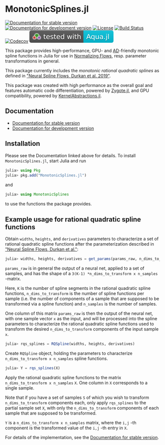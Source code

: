 # MonotonicSplines.jl

[![Documentation for stable version](https://img.shields.io/badge/docs-stable-blue.svg)](https://bat.github.io/MonotonicSplines.jl/stable)
[![Documentation for development version](https://img.shields.io/badge/docs-dev-blue.svg)](https://bat.github.io/MonotonicSplines.jl/dev)
[![License](http://img.shields.io/badge/license-MIT-brightgreen.svg?style=flat)](LICENSE.md)
[![Build Status](https://github.com/bat/MonotonicSplines.jl/workflows/CI/badge.svg?branch=main)](https://github.com/bat/MonotonicSplines.jl/actions?query=workflow%3ACI)
[![Codecov](https://codecov.io/gh/bat/MonotonicSplines.jl/branch/main/graph/badge.svg)](https://codecov.io/gh/bat/MonotonicSplines.jl)
[![Aqua QA](https://raw.githubusercontent.com/JuliaTesting/Aqua.jl/master/badge.svg)](https://github.com/JuliaTesting/Aqua.jl)


This package provides high-performance, GPU- and
[AD](https://en.wikipedia.org/wiki/Automatic_differentiation)-friendly
monotonic spline functions in Julia for use in
[Normalizing Flows](https://en.wikipedia.org/wiki/Flow-based_generative_model),
resp. parameter transformations in general.

This package currently includes the *monotonic rational quadratic splines* as defined in ["Neural Spline Flows, Durkan et al. 2019"](https://arxiv.org/abs/1906.04032).

This package was created with high performance as the overall goal and features automatic code differentiation, powered by [Zygote.jl](https://fluxml.ai/Zygote.jl/latest/), and GPU compatibility, powered by [KernelAbstractions.jl](https://juliagpu.github.io/KernelAbstractions.jl/stable/).

## Documentation

* [Documentation for stable version](https://bat.github.io/MonotonicSplines.jl/stable)
* [Documentation for development version](https://bat.github.io/MonotonicSplines.jl/dev)

## Installation


Please see the Documentation linked above for details.
To install `MonotonicSplines.jl`, start Julia and run 

```Julia
julia> using Pkg
julia> pkg.add("MonotonicSplines.jl")
```
and 
```Julia
julia> using MonotonicSplines
```
to use the functions the package provides.

## Example usage for rational quadratic spline functions

Obtain `widths`, `heights`, and `derivatives` parameters to characterize a set of rational quadratic spline functions after the parameterization described in ["Neural Spline Flows, Durkan et al."](https://arxiv.org/abs/1906.04032):
```Julia
julia> widths, heights, derivatives = get_params(params_raw, n_dims_to_transform) 
```
`params_raw` is in general the output of a neural net, applied to a set of samples, and has the shape of a ``3(K-1) *n_dims_to_transform x n_samples`` -matrix.

Here, `K` is the number of spline segments in the rational quadratic spline functions, `n_dims_to_transform` is the number of spline functions per sample (i.e. the number of components of a sample that are supposed to be transformed via a spline function) and `n_samples` is the number of samples. 

One column of this matrix `params_raw` is then the output of the neural net, with one sample vector `x` as the input, and will be processed into the spline parameters to characterize the rational quadratic spline functions used to transform the desired `n_dims_to_transform` components of the input sample `x`.

```Julia
julia> rqs_splines = RQSpline(widths, heights, derivatives)
```
Create `RQSpline` object, holding the parameters to characterize ``n_dims_to_transform x n_samples`` spline functions.

```Julia
julia> Y = rqs_splines(X)
```
Apply the rational quadratic spline functions to the matrix ``n_dims_to_transform x n_samples`` `X`. One column in `X` corresponds to a single sample. 

Note that if you have a set of samples `S` of which you wish to transform `n_dims_to_transform` components each, only apply `rqs_splines` to the partial sample set `X`, with only the `n_dims_to_transform` components of each sample that are supposed to be transformed.

`Y` is a ``n_dims_to_transform x n_samples`` matrix, where the ``i,j`` -th component is the transformed value of the ``i,j`` -th entry in `X`. 

For details of the implementation, see the [Documentation for stable version](https://bat.github.io/MonotonicSplines.jl/stable).
